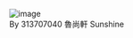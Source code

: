![image](https://github.com/user-attachments/assets/ba64eb34-ef80-4e97-8b46-86f3c56caf45)  
By 313707040 魯尚軒 Sunshine


